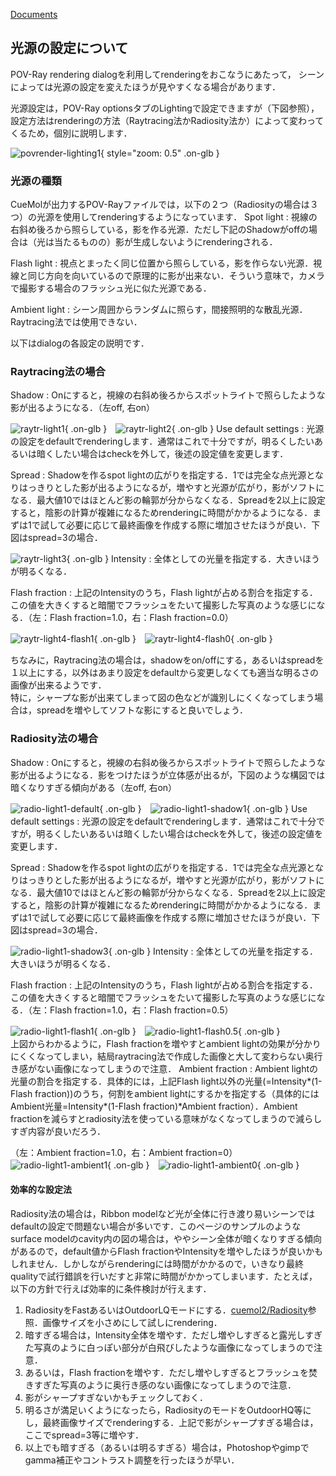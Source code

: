 [Documents](../Documents)

## 光源の設定について
POV-Ray rendering dialogを利用してrenderingをおこなうにあたって，
シーンによっては光源の設定を変えたほうが見やすくなる場合があります．

光源設定は，POV-Ray optionsタブのLightingで設定できますが（下図参照），
設定方法はrenderingの方法（Raytracing法かRadiosity法か）によって変わってくるため，個別に説明します．


![povrender-lighting1](../assets/images/cuemol2/POVRayRenderLighting/povrender-lighting1.png){ style="zoom: 0.5" .on-glb }

### 光源の種類
CueMolが出力するPOV-Rayファイルでは，以下の２つ（Radiosityの場合は３つ）の光源を使用してrenderingするようになっています．
Spot light
:   視線の右斜め後ろから照らしている，影を作る光源．ただし下記のShadowがoffの場合は（光は当たるものの）影が生成しないようにrenderingされる．

Flash light
:   視点とまったく同じ位置から照らしている，影を作らない光源．視線と同じ方向を向いているので原理的に影が出来ない．そういう意味で，カメラで撮影する場合のフラッシュ光に似た光源である．

Ambient light
:   シーン周囲からランダムに照らす，間接照明的な散乱光源．Raytracing法では使用できない．


以下はdialogの各設定の説明です．

### Raytracing法の場合
Shadow
:   Onにすると，視線の右斜め後ろからスポットライトで照らしたような影が出るようになる．（左off, 右on）<br />

![raytr-light1](../assets/images/cuemol2/POVRayRenderLighting/raytr-light1.png){ .on-glb }　![raytr-light2](../assets/images/cuemol2/POVRayRenderLighting/raytr-light2.png){ .on-glb }
Use default settings
:   光源の設定をdefaultでrenderingします．通常はこれで十分ですが，明るくしたいあるいは暗くしたい場合はcheckを外して，後述の設定値を変更します．

Spread
:   Shadowを作るspot lightの広がりを指定する．1では完全な点光源となりはっきりとした影が出るようになるが，増やすと光源が広がり，影がソフトになる．最大値10ではほとんど影の輪郭が分からなくなる．Spreadを2以上に設定すると，陰影の計算が複雑になるためrenderingに時間がかかるようになる．まずは1で試して必要に応じて最終画像を作成する際に増加させたほうが良い．下図はspread=3の場合．<br />

![raytr-light3](../assets/images/cuemol2/POVRayRenderLighting/raytr-light3.png){ .on-glb }
Intensity
:   全体としての光量を指定する．大きいほうが明るくなる．

Flash fraction
:   上記のIntensityのうち，Flash lightが占める割合を指定する．この値を大きくすると暗闇でフラッシュをたいて撮影した写真のような感じになる．（左：Flash fraction=1.0，右：Flash fraction=0.0）<br />

![raytr-light4-flash1](../assets/images/cuemol2/POVRayRenderLighting/raytr-light4-flash1.png){ .on-glb }　![raytr-light4-flash0](../assets/images/cuemol2/POVRayRenderLighting/raytr-light4-flash0.png){ .on-glb }

ちなみに，Raytracing法の場合は，shadowをon/offにする，あるいはspreadを１以上にする，以外はあまり設定をdefaultから変更しなくても適当な明るさの画像が出来るようです．<br />
特に，シャープな影が出来てしまって図の色などが識別しにくくなってしまう場合は，spreadを増やしてソフトな影にすると良いでしょう．

### Radiosity法の場合
Shadow
:   Onにすると，視線の右斜め後ろからスポットライトで照らしたような影が出るようになる．影をつけたほうが立体感が出るが，下図のような構図では暗くなりすぎる傾向がある（左off, 右on）<br />

![radio-light1-default](../assets/images/cuemol2/POVRayRenderLighting/radio-light1-default.png){ .on-glb }　![radio-light1-shadow1](../assets/images/cuemol2/POVRayRenderLighting/radio-light1-shadow1.png){ .on-glb }
Use default settings
:   光源の設定をdefaultでrenderingします．通常はこれで十分ですが，明るくしたいあるいは暗くしたい場合はcheckを外して，後述の設定値を変更します．

Spread
:   Shadowを作るspot lightの広がりを指定する．1では完全な点光源となりはっきりとした影が出るようになるが，増やすと光源が広がり，影がソフトになる．最大値10ではほとんど影の輪郭が分からなくなる．Spreadを2以上に設定すると，陰影の計算が複雑になるためrenderingに時間がかかるようになる．まずは1で試して必要に応じて最終画像を作成する際に増加させたほうが良い．下図はspread=3の場合．<br />

![radio-light1-shadow3](../assets/images/cuemol2/POVRayRenderLighting/radio-light1-shadow3.png){ .on-glb }
Intensity
:   全体としての光量を指定する．大きいほうが明るくなる．

Flash fraction
:   上記のIntensityのうち，Flash lightが占める割合を指定する．この値を大きくすると暗闇でフラッシュをたいて撮影した写真のような感じになる．（左：Flash fraction=1.0，右：Flash fraction=0.5）<br />

![radio-light1-flash1](../assets/images/cuemol2/POVRayRenderLighting/radio-light1-flash1.png){ .on-glb }　![radio-light1-flash0.5](../assets/images/cuemol2/POVRayRenderLighting/radio-light1-flash0.5.png){ .on-glb }<br />
上図からわかるように，Flash fractionを増やすとambient lightの効果が分かりにくくなってしまい，結局raytracing法で作成した画像と大して変わらない奥行き感がない画像になってしまうので注意．
Ambient fraction
:   Ambient lightの光量の割合を指定する．具体的には，上記Flash light以外の光量(=Intensity*(1-Flash fraction))のうち，何割をambient lightにするかを指定する（具体的にはAmbient光量=Intensity*(1-Flash fraction)*Ambient fraction）．Ambient fractionを減らすとradiosity法を使っている意味がなくなってしまうので減らしすぎ内容が良いだろう．<br />

（左：Ambient fraction=1.0，右：Ambient fraction=0）<br />
![radio-light1-ambient1](../assets/images/cuemol2/POVRayRenderLighting/radio-light1-ambient1.png){ .on-glb }　![radio-light1-ambient0](../assets/images/cuemol2/POVRayRenderLighting/radio-light1-ambient0.png){ .on-glb }

#### 効率的な設定法
Radiosity法の場合は，Ribbon modelなど光が全体に行き渡り易いシーンではdefaultの設定で問題ない場合が多いです．このページのサンプルのようなsurface modelのcavity内の図の場合は，ややシーン全体が暗くなりすぎる傾向があるので，default値からFlash fractionやIntensityを増やしたほうが良いかもしれません．しかしながらrenderingには時間がかかるので，いきなり最終qualityで試行錯誤を行いだすと非常に時間がかかってしまいます．たとえば，以下の方針で行えば効率的に条件検討が行えます．
1.  RadiosityをFastあるいはOutdoorLQモードにする．[cuemol2/Radiosity](../cuemol2/Radiosity)参照．画像サイズを小さめにして試しにrendering．
1.  暗すぎる場合は，Intensity全体を増やす．ただし増やしすぎると露光しすぎた写真のように白っぽい部分が白飛びしたような画像になってしまうので注意．
1.  あるいは，Flash fractionを増やす．ただし増やしすぎるとフラッシュを焚きすぎた写真のように奥行き感のない画像になってしまうので注意．
1.  影がシャープすぎないかもチェックしておく．
1.  明るさが満足いくようになったら，RadiosityのモードをOutdoorHQ等にし，最終画像サイズでrenderingする．上記で影がシャープすぎる場合は，ここでspread=3等に増やす．
1.  以上でも暗すぎる（あるいは明るすぎる）場合は，Photoshopやgimpでgamma補正やコントラスト調整を行ったほうが早い．
